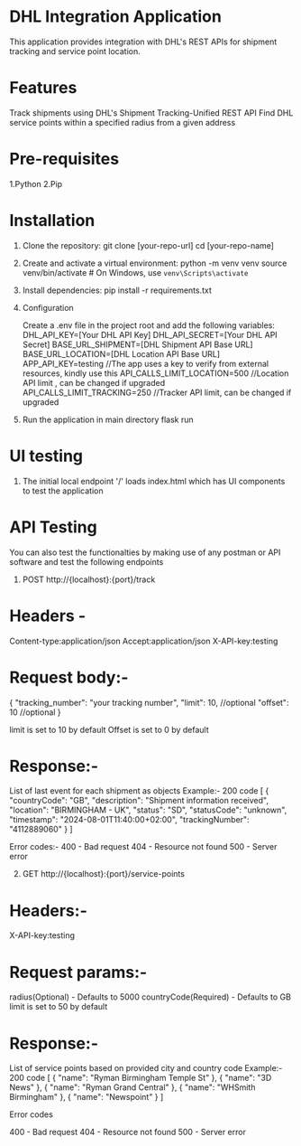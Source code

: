 # DHL Integration Application

This application provides integration with DHL's REST APIs for shipment tracking and service point location.

# Features

Track shipments using DHL's Shipment Tracking-Unified REST API
Find DHL service points within a specified radius from a given address

# Pre-requisites 

1.Python
2.Pip

# Installation

1. Clone the repository:
  git clone [your-repo-url]
  cd [your-repo-name]

2. Create and activate a virtual environment:
   python -m venv venv
   source venv/bin/activate  # 
   On Windows, use `venv\Scripts\activate`

3. Install dependencies:
   pip install -r requirements.txt
   
4. Configuration

   Create a .env file in the project root and add the following variables: 
   DHL_API_KEY=[Your DHL API Key]
   DHL_API_SECRET=[Your DHL API Secret]
   BASE_URL_SHIPMENT=[DHL Shipment API Base URL]
   BASE_URL_LOCATION=[DHL Location API Base URL]
   APP_API_KEY=testing         //The app uses a key to verify from external resources, kindly use this
   API_CALLS_LIMIT_LOCATION=500         //Location API limit , can be changed if upgraded
   API_CALLS_LIMIT_TRACKING=250         //Tracker API limit, can be changed if upgraded

5. Run the application in main directory 
   flask run

# UI testing
1. The initial local endpoint '/' loads index.html which has UI components to test the application 

# API Testing
You can also test the functionalties by making use of any postman or API software and test the following endpoints

1. POST http://{localhost}:{port}/track 

# Headers - 

Content-type:application/json
Accept:application/json
X-API-key:testing
# Request body:-

{
    "tracking_number": "your tracking number",
    "limit": 10,  //optional
    "offset": 10  //optional
}

limit is set to 10 by default
Offset is set to 0 by default


# Response:-

List of last event for each shipment as objects
Example:-
200 code
[
    {
        "countryCode": "GB",
        "description": "Shipment information received",
        "location": "BIRMINGHAM - UK",
        "status": "SD",
        "statusCode": "unknown",
        "timestamp": "2024-08-01T11:40:00+02:00",
        "trackingNumber": "4112889060"
    }
]

Error codes:-
400 - Bad request
404 - Resource not found
500 - Server error


2. GET http://{localhost}:{port}/service-points

# Headers:-

X-API-key:testing

# Request params:-

radius(Optional) - Defaults to 5000
countryCode(Required) - Defaults to GB
limit is set to 50 by default


# Response:-

List of service points based on provided city and country code 
Example:-
200 code
[
    {
        "name": "Ryman Birmingham Temple St"
    },
    {
        "name": "3D News"
    },
    {
        "name": "Ryman Grand Central"
    },
    {
        "name": "WHSmith Birmingham"
    },
    {
        "name": "Newspoint"
    }
]

Error codes 

400 - Bad request
404 - Resource not found
500 - Server error